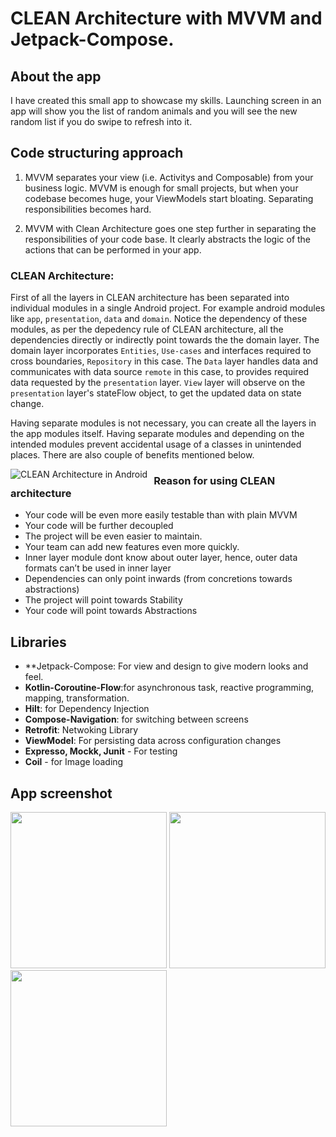 # CLEAN Architecture with MVVM and Jetpack-Compose.

## About the app
I have created this small app to showcase my skills. Launching screen in an app will show you the list of random animals and you will see the new random list if you do swipe to refresh into it.

## Code structuring approach

1. MVVM separates your view (i.e. Activitys and Composable) from your business logic. MVVM is enough for small projects, but when your codebase becomes huge, your ViewModels start bloating. Separating responsibilities becomes hard.

2. MVVM with Clean Architecture goes one step further in separating the responsibilities of your code base. It clearly abstracts the logic of the actions that can be performed in your app.

### CLEAN Architecture:

First of all the layers in CLEAN architecture has been separated into individual modules in a single Android project. For example android modules like `app`, `presentation`, `data` and `domain`. Notice the dependency of these modules, as per the depedency rule of CLEAN architecture, all the dependencies directly or indirectly point towards the the domain layer. The domain layer incorporates `Entities`, `Use-cases` and interfaces required to cross boundaries, `Repository` in this case. The `Data` layer handles data and communicates with data source `remote` in this case, to provides required data requested by the `presentation` layer. `View` layer will observe on the `presentation` layer's stateFlow object, to get the updated data on state change.

Having separate modules is not necessary, you can create all the layers in the app modules itself. Having separate modules and depending on the intended modules prevent accidental usage of a classes in unintended places. There are also couple of benefits mentioned below.


<img src="screenshot/Clean_Arch.png" alt="CLEAN Architecture in Android" style="float: left; margin-right: 10px;">

### Reason for using CLEAN architecture

- Your code will be even more easily testable than with plain MVVM
- Your code will be further decoupled
- The project will be even easier to maintain.
- Your team can add new features even more quickly.
- Inner layer module dont know about outer layer, hence, outer data formats can’t be used in inner layer
- Dependencies can only point inwards (from concretions towards abstractions)
- The project will point towards Stability
- Your code will point towards Abstractions

## Libraries

- **Jetpack-Compose: For view and design to give modern looks and feel.
- **Kotlin-Coroutine-Flow**:for asynchronous task, reactive programming, mapping, transformation.
- **Hilt**: for Dependency Injection
- **Compose-Navigation**: for switching between screens
- **Retrofit**: Netwoking Library
- **ViewModel**: For persisting data across configuration changes
- **Expresso, Mockk, Junit** - For testing
- **Coil** - for Image loading

## App screenshot

<img src="screenshot/Booking_List.png" width="250"/> <img src="screenshot/Booking_details.png" width="250"/><img src="screenshot/Parking_Location_On_Map.png" width="250"/>
